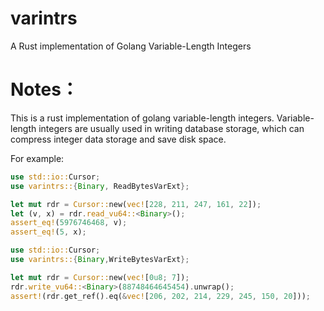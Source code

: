 # varintrs
A Rust implementation of Golang Variable-Length Integers


Notes：
========
This is a rust implementation of golang variable-length integers. Variable-length integers are usually used in writing database storage, which can compress integer data storage and save disk space.


For example:
```rust
use std::io::Cursor;
use varintrs::{Binary, ReadBytesVarExt};

let mut rdr = Cursor::new(vec![228, 211, 247, 161, 22]);
let (v, x) = rdr.read_vu64::<Binary>();
assert_eq!(5976746468, v);
assert_eq!(5, x);
```


```rust
use std::io::Cursor;
use varintrs::{Binary,WriteBytesVarExt};

let mut rdr = Cursor::new(vec![0u8; 7]);
rdr.write_vu64::<Binary>(88748464645454).unwrap();
assert!(rdr.get_ref().eq(&vec![206, 202, 214, 229, 245, 150, 20]));
```